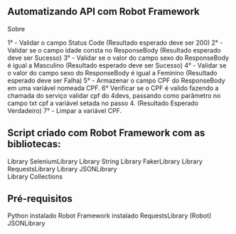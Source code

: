 ## Automatizando API com Robot Framework
 Sobre

 1° - Validar o campo Status Code (Resultado esperado deve ser 200)
 2° - Validar se o campo idade consta no ResponseBody (Resultado esperado deve ser Sucesso)
 3° - Validar se o valor do campo sexo do ResponseBody é igual a Masculino (Resultado esperado deve ser Sucesso)
 4° - Validar se o valor do campo sexo do ResponseBody é igual a Feminino (Resultado esperado deve ser Falha)
 5° - Armazenar o campo CPF do ResponseBody em uma variável nomeada CPF.
 6° Verificar se o CPF é valido fazendo a chamada do serviço validar cpf do 4devs, passando como parâmetro no campo txt cpf a variável setada no passo 4. (Resultado Esperado Verdadeiro)
 7° - Limpar a variável CPF.

 ## Script criado com Robot Framework com as bibliotecas:
  Library         SeleniumLibrary 
  Library         String
  Library         FakerLibrary
  Library         RequestsLibrary
  Library         JSONLibrary    
  Library         Collections

## Pré-requisitos
  Python instalado
  Robot Framework instalado
  RequestsLibrary (Robot)
  JSONLibrary